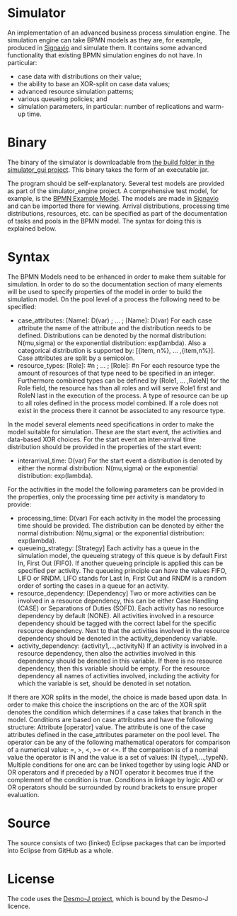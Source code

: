 # Simulator

An implementation of an advanced business process simulation engine. The simulation engine can take BPMN models as they are, for example, produced in [Signavio](https://www.signavio.com/) and simulate them. It contains some advanced functionality that existing BPMN simulation engines do not have. In particular:
* case data with distributions on their value;
* the ability to base an XOR-split on case data values;
* advanced resource simulation patterns;
* various queueing policies; and
* simulation parameters, in particular: number of replications and warm-up time.

# Binary

The binary of the simulator is downloadable from [the build folder in the simulator_gui project](https://github.com/rmdijkman/simulator/raw/master/simulator_gui/build/Simulator.jar). This binary takes the form of an executable jar.

The program should be self-explanatory. Several test models are provided as part of the simulator_engine project. A comprehensive test model, for example, is the [BPMN Example Model](https://raw.githubusercontent.com/rmdijkman/simulator/master/simulator_engine/resources/tests/Example%20Process%20BPMN.bpmn). The models are made in [Signavio](https://www.signavio.com/) and can be imported there for viewing. Arrival distributions, processing time distributions, resources, etc. can be specified as part of the documentation of tasks and pools in the BPMN model. The syntax for doing this is explained below.

# Syntax

The BPMN Models need to be enhanced in order to make them suitable for simulation. In order to do so the documentation section of many elements will be used to specify properties of the model in order to build the simulation model. On the pool level of a process the following need to be specified:
* case_attributes: [Name]: D(var) ; ... ; [Name]: D(var)
   For each case attribute the name of the attribute and the distribution needs to be defined. Distributions can be denoted by the normal distribution: N(mu,sigma) or the exponential distribution: exp(lambda). Also a categorical distribution is supported by: [{item, n%}, ... ,{item,n%}]. Case attributes are split by a semicolon. 
* resource_types: [Role]: #n ; ... ; [Role]: #n
   For each resource type the amount of resources of that type need to be specified in an integer. Furthermore combined types can be defined by [Role1, ... ,RoleN] for the Role field, the resource has than all roles and will serve Role1 first and RoleN last in the execution of the process. A type of resource can be up to all roles defined in the process model combined. If a role does not exist in the process there it cannot be associated to any resource type.

In the model several elements need specifications in order to make the model suitable for simulation. These are the start event, the activities and data-based XOR choices. For the start event an inter-arrival time distribution should be provided in the properties of the start event:
* interarrival_time: D(var)
   For the start event a distribution is denoted by either the normal distribution: N(mu,sigma) or the exponential distribution: exp(lambda).

For the activities in the model the following parameters can be provided in the properties, only the processing time per activity is mandatory to provide:
* processing_time: D(var)
   For each activity in the model the processing time should be provided. The distribution can be denoted by either the normal distribution: N(mu,sigma) or the exponential distribution: exp(lambda).
* queueing_strategy: [Strategy]
   Each activity has a queue in the simulation model, the queueing strategy of this queue is by default First In, First Out (FIFO). If another queueing principle is applied this can be specified per activity. The queueing principle can have the values FIFO, LIFO or RNDM. LIFO stands for Last In, First Out and RNDM is a random order of sorting the cases in a queue for an activity. 
* resource_dependency: [Dependency]
   Two or more activities can be involved in a resource dependency, this can be either Case Handling (CASE) or Separations of Duties (SOFD). Each activity has no resource dependency by default (NONE). All activities involved in a resource dependency should be tagged with the correct label for the specific resource dependency. Next to that the activities involved in the resource dependency should be denoted in the activity_dependency variable. 
* activity_dependency: {activity1,...,activityN}
   If an activity is involved in a resource dependency, then also the activities involved in this dependency should be denoted in this variable. If there is no resource dependency, then this variable should be empty. For the resource dependency all names of activities involved, including the activity for which the variable is set, should be denoted in set notation. 

If there are XOR splits in the model, the choice is made based upon data. In order to make this choice the inscriptions on the arc of the XOR split denotes the condition which determines if a case takes that branch in the model. Conditions are based on case attributes and have the following structure: Attribute [operator] value. The attribute is one of the case attributes defined in the case_attributes parameter on the pool level. The operator can be any of the following mathematical operators for comparison of a numerical value: =, >, <, >= or <=. If the comparison is of a nominal value the operator is IN and the value is a set of values: IN {type1,...,typeN}. Multiple conditions for one arc can be linked together by using logic AND or OR operators and if preceded by a NOT operator it becomes true if the complement of the condition is true. Conditions in linkage by logic AND or OR operators should be surrounded by round brackets to ensure proper evaluation.


# Source

The source consists of two (linked) Eclipse packages that can be imported into Eclipse from GitHub as a whole.

# License

The code uses the [Desmo-J project](http://desmoj.sourceforge.net/), which is bound by the Desmo-J licence.